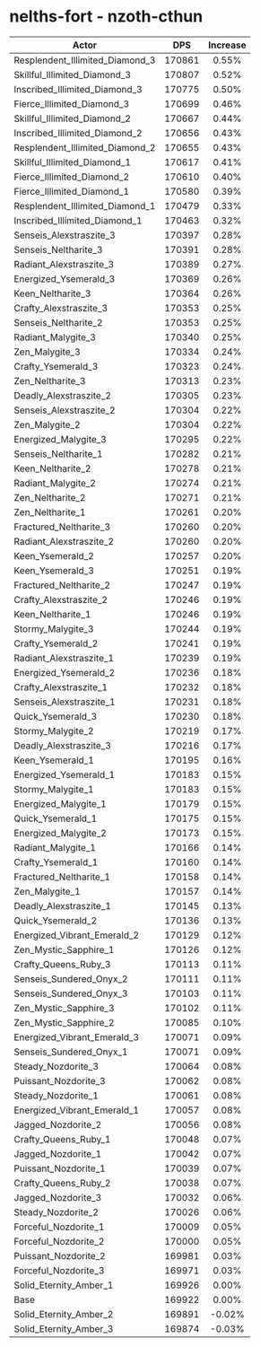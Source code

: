 # nelths-fort - nzoth-cthun
| Actor | DPS | Increase |
|---|:---:|:---:|
|Resplendent_Illimited_Diamond_3|170861|0.55%|
|Skillful_Illimited_Diamond_3|170807|0.52%|
|Inscribed_Illimited_Diamond_3|170775|0.50%|
|Fierce_Illimited_Diamond_3|170699|0.46%|
|Skillful_Illimited_Diamond_2|170667|0.44%|
|Inscribed_Illimited_Diamond_2|170656|0.43%|
|Resplendent_Illimited_Diamond_2|170655|0.43%|
|Skillful_Illimited_Diamond_1|170617|0.41%|
|Fierce_Illimited_Diamond_2|170610|0.40%|
|Fierce_Illimited_Diamond_1|170580|0.39%|
|Resplendent_Illimited_Diamond_1|170479|0.33%|
|Inscribed_Illimited_Diamond_1|170463|0.32%|
|Senseis_Alexstraszite_3|170397|0.28%|
|Senseis_Neltharite_3|170391|0.28%|
|Radiant_Alexstraszite_3|170389|0.27%|
|Energized_Ysemerald_3|170369|0.26%|
|Keen_Neltharite_3|170364|0.26%|
|Crafty_Alexstraszite_3|170353|0.25%|
|Senseis_Neltharite_2|170353|0.25%|
|Radiant_Malygite_3|170340|0.25%|
|Zen_Malygite_3|170334|0.24%|
|Crafty_Ysemerald_3|170323|0.24%|
|Zen_Neltharite_3|170313|0.23%|
|Deadly_Alexstraszite_2|170305|0.23%|
|Senseis_Alexstraszite_2|170304|0.22%|
|Zen_Malygite_2|170304|0.22%|
|Energized_Malygite_3|170295|0.22%|
|Senseis_Neltharite_1|170282|0.21%|
|Keen_Neltharite_2|170278|0.21%|
|Radiant_Malygite_2|170274|0.21%|
|Zen_Neltharite_2|170271|0.21%|
|Zen_Neltharite_1|170261|0.20%|
|Fractured_Neltharite_3|170260|0.20%|
|Radiant_Alexstraszite_2|170260|0.20%|
|Keen_Ysemerald_2|170257|0.20%|
|Keen_Ysemerald_3|170251|0.19%|
|Fractured_Neltharite_2|170247|0.19%|
|Crafty_Alexstraszite_2|170246|0.19%|
|Keen_Neltharite_1|170246|0.19%|
|Stormy_Malygite_3|170244|0.19%|
|Crafty_Ysemerald_2|170241|0.19%|
|Radiant_Alexstraszite_1|170239|0.19%|
|Energized_Ysemerald_2|170236|0.18%|
|Crafty_Alexstraszite_1|170232|0.18%|
|Senseis_Alexstraszite_1|170231|0.18%|
|Quick_Ysemerald_3|170230|0.18%|
|Stormy_Malygite_2|170219|0.17%|
|Deadly_Alexstraszite_3|170216|0.17%|
|Keen_Ysemerald_1|170195|0.16%|
|Energized_Ysemerald_1|170183|0.15%|
|Stormy_Malygite_1|170183|0.15%|
|Energized_Malygite_1|170179|0.15%|
|Quick_Ysemerald_1|170175|0.15%|
|Energized_Malygite_2|170173|0.15%|
|Radiant_Malygite_1|170166|0.14%|
|Crafty_Ysemerald_1|170160|0.14%|
|Fractured_Neltharite_1|170158|0.14%|
|Zen_Malygite_1|170157|0.14%|
|Deadly_Alexstraszite_1|170145|0.13%|
|Quick_Ysemerald_2|170136|0.13%|
|Energized_Vibrant_Emerald_2|170129|0.12%|
|Zen_Mystic_Sapphire_1|170126|0.12%|
|Crafty_Queens_Ruby_3|170113|0.11%|
|Senseis_Sundered_Onyx_2|170111|0.11%|
|Senseis_Sundered_Onyx_3|170103|0.11%|
|Zen_Mystic_Sapphire_3|170102|0.11%|
|Zen_Mystic_Sapphire_2|170085|0.10%|
|Energized_Vibrant_Emerald_3|170071|0.09%|
|Senseis_Sundered_Onyx_1|170071|0.09%|
|Steady_Nozdorite_3|170064|0.08%|
|Puissant_Nozdorite_3|170062|0.08%|
|Steady_Nozdorite_1|170061|0.08%|
|Energized_Vibrant_Emerald_1|170057|0.08%|
|Jagged_Nozdorite_2|170056|0.08%|
|Crafty_Queens_Ruby_1|170048|0.07%|
|Jagged_Nozdorite_1|170042|0.07%|
|Puissant_Nozdorite_1|170039|0.07%|
|Crafty_Queens_Ruby_2|170038|0.07%|
|Jagged_Nozdorite_3|170032|0.06%|
|Steady_Nozdorite_2|170026|0.06%|
|Forceful_Nozdorite_1|170009|0.05%|
|Forceful_Nozdorite_2|170000|0.05%|
|Puissant_Nozdorite_2|169981|0.03%|
|Forceful_Nozdorite_3|169971|0.03%|
|Solid_Eternity_Amber_1|169926|0.00%|
|Base|169922|0.00%|
|Solid_Eternity_Amber_2|169891|-0.02%|
|Solid_Eternity_Amber_3|169874|-0.03%|
